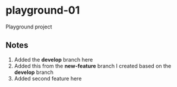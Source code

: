 # playground-01

Playground project

## Notes

1. Added the **develop** branch here
2. Added this from the **new-feature** branch I created based on the **develop** branch
3. Added second feature here
